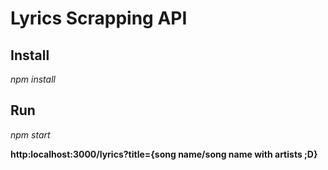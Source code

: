 
# Lyrics Scrapping API

## Install 

*npm install*

## Run

*npm start*

**http:localhost:3000/lyrics?title={song name/song name with artists ;D}**
